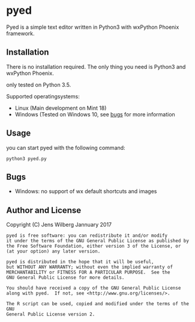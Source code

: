 # pyed

Pyed is a simple text editor written in Python3 with wxPython Phoenix
framework.

## Installation

There is no installation required. The only thing you need is Python3
and wxPython Phoenix.

only tested on Python 3.5.

Supported operatingsystems:

- Linux (Main development on Mint 18)
- Windows (Tested on Windows 10, see [bugs](#bugs) for more information

## Usage

you can start pyed with the following command:

    python3 pyed.py

## Bugs

- Windows: no support of wx default shortcuts and images

## Author and License

Copyright (C) Jens Wilberg Jannuary 2017

    pyed is free software: you can redistribute it and/or modify
    it under the terms of the GNU General Public License as published by
    the Free Software Foundation, either version 3 of the License, or
    (at your option) any later version.

    pyed is distributed in the hope that it will be useful,
    but WITHOUT ANY WARRANTY; without even the implied warranty of
    MERCHANTABILITY or FITNESS FOR A PARTICULAR PURPOSE.  See the
    GNU General Public License for more details.

    You should have received a copy of the GNU General Public License
    along with pyed.  If not, see <http://www.gnu.org/licenses/>.

    The R script can be used, copied and modified under the terms of the GNU
    General Public License version 2.
